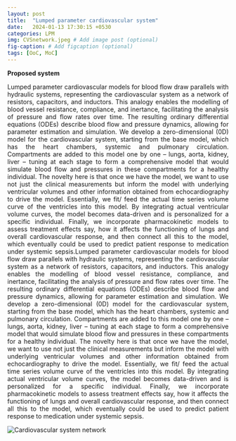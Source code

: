 ```yaml
---
layout: post
title:  "Lumped parameter cardiovascular system"
date:   2024-01-13 17:30:15 +0530
categories: LPM
img: CVSnetwork.jpeg # Add image post (optional)
fig-caption: # Add figcaption (optional)
tags: [OoC, MoC]
---
```


**Proposed system**

<p style="text-align:justify">Lumped parameter cardiovascular models for blood flow draw parallels with hydraulic systems, representing the cardiovascular system as a network of resistors, capacitors, and inductors. This analogy enables the modelling of blood vessel resistance, compliance, and inertance, facilitating the analysis of pressure and flow rates over time. The resulting ordinary differential equations (ODEs) describe blood flow and pressure dynamics, allowing for parameter estimation and simulation. We develop a zero-dimensional (0D)  model for the cardiovascular system, starting from the base model, which has the heart chambers, systemic and pulmonary circulation. Compartments are added to this model one by one – lungs, aorta, kidney, liver – tuning at each stage to form a comprehensive model that would simulate blood flow and pressures in these compartments for a healthy individual. The novelty here is that once we have the model, we want to use not just the clinical measurements but inform the model with underlying ventricular volumes and other information obtained from echocardiography to drive the model. Essentially, we fit/ feed the actual time series volume curve of the ventricles into this model. By integrating actual ventricular volume curves, the model becomes data-driven and is personalized for a specific individual. Finally, we incorporate pharmacokinetic models to assess treatment effects say, how it affects the functioning of lungs and overall cardiovascular response, and then connect all this to the model, which eventually could be used to predict patient response to medication under systemic sepsis.Lumped parameter cardiovascular models for blood flow draw parallels with hydraulic systems, representing the cardiovascular system as a network of resistors, capacitors, and inductors. This analogy enables the modelling of blood vessel resistance, compliance, and inertance, facilitating the analysis of pressure and flow rates over time. The resulting ordinary differential equations (ODEs) describe blood flow and pressure dynamics, allowing for parameter estimation and simulation. We develop a zero-dimensional (0D)  model for the cardiovascular system, starting from the base model, which has the heart chambers, systemic and pulmonary circulation. Compartments are added to this model one by one – lungs, aorta, kidney, liver – tuning at each stage to form a comprehensive model that would simulate blood flow and pressures in these compartments for a healthy individual. The novelty here is that once we have the model, we want to use not just the clinical measurements but inform the model with underlying ventricular volumes and other information obtained from echocardiography to drive the model. Essentially, we fit/ feed the actual time series volume curve of the ventricles into this model. By integrating actual ventricular volume curves, the model becomes data-driven and is personalized for a specific individual. Finally, we incorporate pharmacokinetic models to assess treatment effects say, how it affects the functioning of lungs and overall cardiovascular response, and then connect all this to the model, which eventually could be used to predict patient response to medication under systemic sepsis.</p>




![Cardiovascular system network]({{site.baseurl}}/assets/img/overview_mooc.png)




